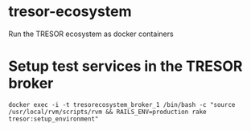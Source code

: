 # tresor-ecosystem
Run the TRESOR ecosystem as docker containers

# Setup test services in the TRESOR broker
`docker exec -i -t tresorecosystem_broker_1 /bin/bash -c "source /usr/local/rvm/scripts/rvm && RAILS_ENV=production rake tresor:setup_environment"`